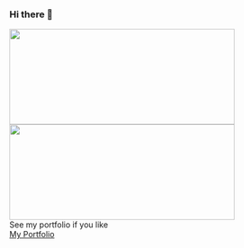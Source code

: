 ### Hi there 👋

<!--
**Naoki0618/Naoki0618** is a ✨ _special_ ✨ repository because its `README.md` (this file) appears on your GitHub profile.

Here are some ideas to get you started:

- 🔭 I’m currently working on ...
- 🌱 I’m currently learning ...
- 👯 I’m looking to collaborate on ...
- 🤔 I’m looking for help with ...
- 💬 Ask me about ...
- 📫 How to reach me: ...
- 😄 Pronouns: ...
- ⚡ Fun fact: ...
-->

<a href="https://github.com/Naoki0618">
  <img width="400px" height="170px" src="https://github-readme-stats.vercel.app/api?username=Naoki0618&count_private=true&show_icons=true&theme=dracula" />
</a>
<a href="https://github.com/Naoki0618">
  <img width="400px" height="170px" src="https://github-readme-stats.vercel.app/api/top-langs/?username=Naoki0618&layout=compact&theme=dracula" />
</a>

<br>
See my portfolio if you like<br>
<a href="https://naoki0618.github.io/Portfolio/">
  My Portfolio
</a>
